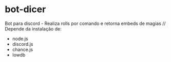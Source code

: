 # bot-dicer
Bot para discord - Realiza rolls por comando e retorna embeds de magias
// Depende da instalação de:
- node.js
- discord.js
- chance.js
- lowdb
